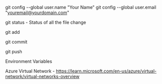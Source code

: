 git config --global user.name "Your Name"
git config --global user.email "youremail@yourdomain.com"

git status - Status of all the file change

git add 

git commit

git push

Environment Variables

Azure Virtual Network - https://learn.microsoft.com/en-us/azure/virtual-network/virtual-networks-overview
